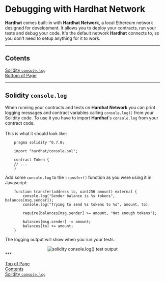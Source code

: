 # Debugging with Hardhat Network<a id="Top-of-Page">
<strong>Hardhat</strong> comes built-in with <strong>Hardhat Network</strong>, a local Ethereum network designed for development. It allows you to deploy your contracts, run your tests and debug your code. It's the default network <strong>Hardhat</strong> connects to, so you don't need to setup anything for it to work.
***
## Cotents<a id="Contents">
[Solidity <code>console.log</code>](#Solidity-console-log)<br>
[Bottom of Page](#Bottom-of-Page)<br>
***
## Solidity <code>console.log</code><a id="Solidity-console-log">
When running your contracts and tests on <strong>Hardhat Network</strong> you can print logging messages and contract variables calling <code>console.log()</code> from your Solidity code. To use it you have to import <strong>Hardhat</strong>'s <code>console.log</code> from your contract code.<br><br>
This is what it should look like:<br>
```solidity
    pragma solidity ^0.7.0;
    
    import "hardhat/console.sol";
    
    contract Token {
    // ...
    }
```
Add some <code>console.log</code> to the <code>transfer()</code> function as you were using it in Javascript:<br>
```solidity
    function transfer(address to, uint256 amount) external {
        console.log("Sender balance is %s tokens", balances[msg.sender]);
        console.log("Trying to send %s tokens to %s", amount, to);
    
        require(balances[msg.sender] >= amount, "Not enough tokens");
    
        balances[msg.sender] -= amount;
        balances[to] += amount;
    }
```
The logging output will show when you run your tests:

<center><img src="./img/01-console_logging.png" alt="solidity console.log() test output"></center>
***

[Top of Page](#Top-of-Page)<br>
[Contents](#Contents)<br>
[Solidity <code>console.log</code>](#Solidity-console-log)<br>
<a id="Bottom-of-Page">